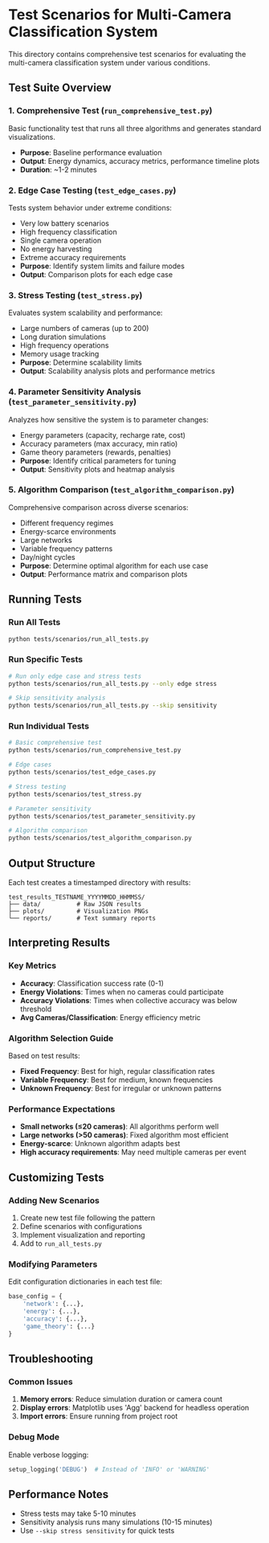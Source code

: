 # Test Scenarios for Multi-Camera Classification System

This directory contains comprehensive test scenarios for evaluating the multi-camera classification system under various conditions.

## Test Suite Overview

### 1. Comprehensive Test (`run_comprehensive_test.py`)
Basic functionality test that runs all three algorithms and generates standard visualizations.
- **Purpose**: Baseline performance evaluation
- **Output**: Energy dynamics, accuracy metrics, performance timeline plots
- **Duration**: ~1-2 minutes

### 2. Edge Case Testing (`test_edge_cases.py`)
Tests system behavior under extreme conditions:
- Very low battery scenarios
- High frequency classification
- Single camera operation
- No energy harvesting
- Extreme accuracy requirements
- **Purpose**: Identify system limits and failure modes
- **Output**: Comparison plots for each edge case

### 3. Stress Testing (`test_stress.py`)
Evaluates system scalability and performance:
- Large numbers of cameras (up to 200)
- Long duration simulations
- High frequency operations
- Memory usage tracking
- **Purpose**: Determine scalability limits
- **Output**: Scalability analysis plots and performance metrics

### 4. Parameter Sensitivity Analysis (`test_parameter_sensitivity.py`)
Analyzes how sensitive the system is to parameter changes:
- Energy parameters (capacity, recharge rate, cost)
- Accuracy parameters (max accuracy, min ratio)
- Game theory parameters (rewards, penalties)
- **Purpose**: Identify critical parameters for tuning
- **Output**: Sensitivity plots and heatmap analysis

### 5. Algorithm Comparison (`test_algorithm_comparison.py`)
Comprehensive comparison across diverse scenarios:
- Different frequency regimes
- Energy-scarce environments
- Large networks
- Variable frequency patterns
- Day/night cycles
- **Purpose**: Determine optimal algorithm for each use case
- **Output**: Performance matrix and comparison plots

## Running Tests

### Run All Tests
```bash
python tests/scenarios/run_all_tests.py
```

### Run Specific Tests
```bash
# Run only edge case and stress tests
python tests/scenarios/run_all_tests.py --only edge stress

# Skip sensitivity analysis
python tests/scenarios/run_all_tests.py --skip sensitivity
```

### Run Individual Tests
```bash
# Basic comprehensive test
python tests/scenarios/run_comprehensive_test.py

# Edge cases
python tests/scenarios/test_edge_cases.py

# Stress testing
python tests/scenarios/test_stress.py

# Parameter sensitivity
python tests/scenarios/test_parameter_sensitivity.py

# Algorithm comparison
python tests/scenarios/test_algorithm_comparison.py
```

## Output Structure

Each test creates a timestamped directory with results:
```
test_results_TESTNAME_YYYYMMDD_HHMMSS/
├── data/          # Raw JSON results
├── plots/         # Visualization PNGs
└── reports/       # Text summary reports
```

## Interpreting Results

### Key Metrics
- **Accuracy**: Classification success rate (0-1)
- **Energy Violations**: Times when no cameras could participate
- **Accuracy Violations**: Times when collective accuracy was below threshold
- **Avg Cameras/Classification**: Energy efficiency metric

### Algorithm Selection Guide
Based on test results:
- **Fixed Frequency**: Best for high, regular classification rates
- **Variable Frequency**: Best for medium, known frequencies
- **Unknown Frequency**: Best for irregular or unknown patterns

### Performance Expectations
- **Small networks (≤20 cameras)**: All algorithms perform well
- **Large networks (>50 cameras)**: Fixed algorithm most efficient
- **Energy-scarce**: Unknown algorithm adapts best
- **High accuracy requirements**: May need multiple cameras per event

## Customizing Tests

### Adding New Scenarios
1. Create new test file following the pattern
2. Define scenarios with configurations
3. Implement visualization and reporting
4. Add to `run_all_tests.py`

### Modifying Parameters
Edit configuration dictionaries in each test file:
```python
base_config = {
    'network': {...},
    'energy': {...},
    'accuracy': {...},
    'game_theory': {...}
}
```

## Troubleshooting

### Common Issues
1. **Memory errors**: Reduce simulation duration or camera count
2. **Display errors**: Matplotlib uses 'Agg' backend for headless operation
3. **Import errors**: Ensure running from project root

### Debug Mode
Enable verbose logging:
```python
setup_logging('DEBUG')  # Instead of 'INFO' or 'WARNING'
```

## Performance Notes
- Stress tests may take 5-10 minutes
- Sensitivity analysis runs many simulations (10-15 minutes)
- Use `--skip stress sensitivity` for quick tests